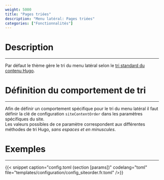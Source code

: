 ```yaml
---
weight: 5000
title: "Pages triées"
description: "Menu latéral: Pages triées"
categories: ["Fonctionnalités"]
---
```


# Description
---

Par défaut le thème gère le tri du menu latéral selon le [tri standard du contenu Hugo](https://gohugo.io/templates/lists/#order-content).

# Définition du comportement de tri
---

Afin de définir un comportement spécifique pour le tri du menu latéral il faut définir la clé de configuration `siteContentOrder` dans les paramètres spécifiques du site.  
Les valeurs possibles de ce paramètre correspondent aux différentes méthodes de tri Hugo, *sans espaces et en minuscules*.

# Exemples
---

{{< snippet
    caption="config.toml (section [params])"
    codelang="toml"
    file="templates/configuration/config_siteorder.fr.toml"
/>}}